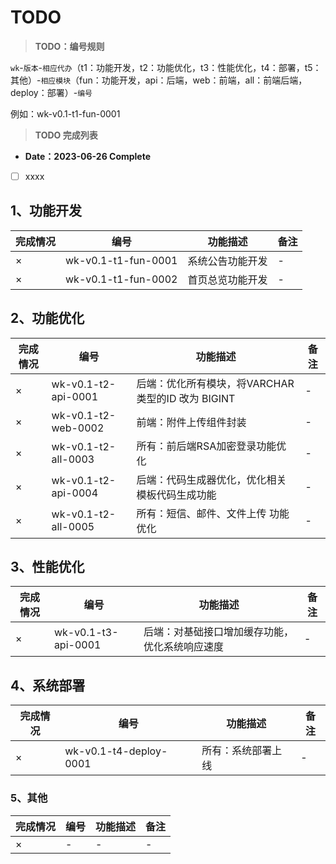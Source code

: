 # TODO



> **TODO：编号规则**

`wk`-`版本`-`相应代办`（t1：功能开发，t2：功能优化，t3：性能优化，t4：部署，t5：其他）-`相应模块`（fun：功能开发，api：后端，web：前端，all：前端后端，deploy：部署）-`编号`

例如：wk-v0.1-t1-fun-0001



> **TODO 完成列表**



-  **Date：2023-06-26 Complete**

- [ ] xxxx







## 1、功能开发



| 完成情况 | 编号                | 功能描述         | 备注 |
| -------- | ------------------- | ---------------- | ---- |
| ×        | wk-v0.1-t1-fun-0001 | 系统公告功能开发 | -    |
| ×        | wk-v0.1-t1-fun-0002 | 首页总览功能开发 | -    |





## 2、功能优化



| 完成情况 | 编号                | 功能描述                                          | 备注 |
| -------- | ------------------- | ------------------------------------------------- | ---- |
| ×        | wk-v0.1-t2-api-0001 | 后端：优化所有模块，将VARCHAR类型的ID 改为 BIGINT | -    |
| ×        | wk-v0.1-t2-web-0002 | 前端：附件上传组件封装                            | -    |
| ×        | wk-v0.1-t2-all-0003 | 所有：前后端RSA加密登录功能优化                   | -    |
| ×        | wk-v0.1-t2-api-0004 | 后端：代码生成器优化，优化相关模板代码生成功能    | -    |
| ×        | wk-v0.1-t2-all-0005 | 所有：短信、邮件、文件上传 功能优化               | -    |



## 3、性能优化

| 完成情况 | 编号                | 功能描述                                       | 备注 |
| -------- | ------------------- | ---------------------------------------------- | ---- |
| ×        | wk-v0.1-t3-api-0001 | 后端：对基础接口增加缓存功能，优化系统响应速度 | -    |



## 4、系统部署

| 完成情况 | 编号                   | 功能描述           | 备注 |
| -------- | ---------------------- | ------------------ | ---- |
| ×        | wk-v0.1-t4-deploy-0001 | 所有：系统部署上线 | -    |



### 5、其他

| 完成情况 | 编号 | 功能描述 | 备注 |
| -------- | ---- | -------- | ---- |
| ×        | -    | -        | -    |

